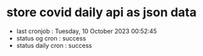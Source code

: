 # store covid daily api as json data

- last cronjob : Tuesday, 10 October 2023 00:52:45
- status og cron : success
- status daily cron : success
      
      